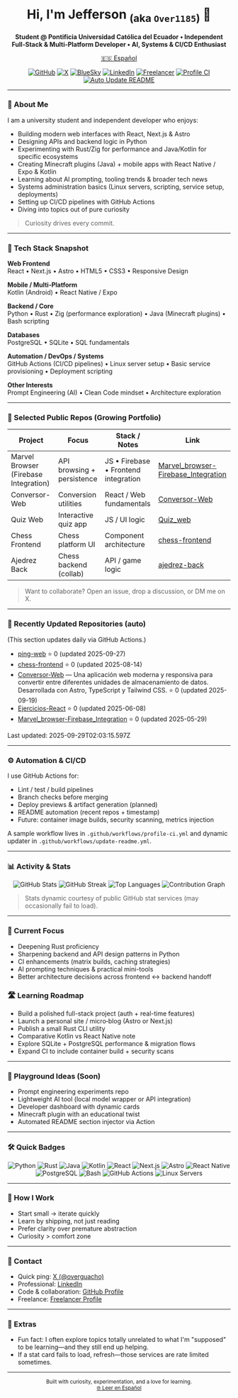 <!--
Primary profile README (English)
Secondary language version: README.es.md
-->

<h1 align="center">Hi, I'm Jefferson <sub>(aka <code>Over1185</code>)</sub> 👋</h1>

<p align="center">
  <strong>Student @ Pontificia Universidad Católica del Ecuador • Independent Full‑Stack & Multi‑Platform Developer • AI, Systems & CI/CD Enthusiast</strong>
</p>

<p align="center">
  <a href="README.es.md">🇪🇸 Español</a>
</p>

<p align="center">
  <a href="https://github.com/Over1185"><img src="https://img.shields.io/badge/GitHub-Over1185-181717?logo=github" alt="GitHub"></a>
  <a href="https://x.com/overguacho"><img src="https://img.shields.io/badge/X-@overguacho-000000?logo=x" alt="X"></a>
  <a href="https://bsky.app/profile/overguacho.bsky.social"><img src="https://img.shields.io/badge/BlueSky-overguacho-0285FF?logo=bluesky" alt="BlueSky"></a>
  <a href="https://www.linkedin.com/in/jefferson-manuel-cuervo-castillo-531584362"><img src="https://img.shields.io/badge/LinkedIn-Profile-0A66C2?logo=linkedin" alt="LinkedIn"></a>
  <a href="https://www.freelancer.com/u/Over1185"><img src="https://img.shields.io/badge/Freelancer-Hire%20Me-29B2FE?logo=freelancer" alt="Freelancer"></a>
  <a href="https://github.com/Over1185/Over1185/actions/workflows/profile-ci.yml"><img src="https://github.com/Over1185/Over1185/actions/workflows/profile-ci.yml/badge.svg" alt="Profile CI"></a>
  <a href="https://github.com/Over1185/Over1185/actions/workflows/update-readme.yml"><img src="https://github.com/Over1185/Over1185/actions/workflows/update-readme.yml/badge.svg" alt="Auto Update README"></a>
</p>

---

### 🚀 About Me
I am a university student and independent developer who enjoys:
- Building modern web interfaces with React, Next.js & Astro
- Designing APIs and backend logic in Python
- Experimenting with Rust/Zig for performance and Java/Kotlin for specific ecosystems
- Creating Minecraft plugins (Java) + mobile apps with React Native / Expo & Kotlin
- Learning about AI prompting, tooling trends & broader tech news
- Systems administration basics (Linux servers, scripting, service setup, deployments)
- Setting up CI/CD pipelines with GitHub Actions
- Diving into topics out of pure curiosity

> Curiosity drives every commit.

---

### 🧰 Tech Stack Snapshot

**Web Frontend**  
React • Next.js • Astro • HTML5 • CSS3 • Responsive Design

**Mobile / Multi‑Platform**  
Kotlin (Android) • React Native / Expo

**Backend / Core**  
Python • Rust • Zig (performance exploration) • Java (Minecraft plugins) • Bash scripting

**Databases**  
PostgreSQL • SQLite • SQL fundamentals

**Automation / DevOps / Systems**  
GitHub Actions (CI/CD pipelines) • Linux server setup • Basic service provisioning • Deployment scripting

**Other Interests**  
Prompt Engineering (AI) • Clean Code mindset • Architecture exploration

---

### 📂 Selected Public Repos (Growing Portfolio)

| Project | Focus | Stack / Notes | Link |
|--------|-------|---------------|------|
| Marvel Browser (Firebase Integration) | API browsing + persistence | JS • Firebase • Frontend integration | [Marvel_browser-Firebase_Integration](https://github.com/Over1185/Marvel_browser-Firebase_Integration) |
| Conversor-Web | Conversion utilities | React / Web fundamentals | [Conversor-Web](https://github.com/Over1185/Conversor-Web) |
| Quiz Web | Interactive quiz app | JS / UI logic | [Quiz_web](https://github.com/Over1185/Quiz_web) |
| Chess Frontend | Chess platform UI | Component architecture | [chess-frontend](https://github.com/Over1185/chess-frontend) |
| Ajedrez Back | Chess backend (collab) | API / game logic | [ajedrez-back](https://github.com/Ame314/ajedrez-back) |

> Want to collaborate? Open an issue, drop a discussion, or DM me on X.

---

### 🔄 Recently Updated Repositories (auto)
(This section updates daily via GitHub Actions.)

<!--RECENT_REPOS:START-->
- [ping-web](https://github.com/Over1185/ping-web) ⭐ 0 (updated 2025-09-27)
- [chess-frontend](https://github.com/Over1185/chess-frontend) ⭐ 0 (updated 2025-08-14)
- [Conversor-Web](https://github.com/Over1185/Conversor-Web) — Una aplicación web moderna y responsiva para convertir entre diferentes unidades de almacenamiento de datos. Desarrollada con Astro, TypeScript y Tailwind CSS. ⭐ 0 (updated 2025-09-19)
- [Ejercicios-React](https://github.com/Over1185/Ejercicios-React) ⭐ 0 (updated 2025-06-08)
- [Marvel_browser-Firebase_Integration](https://github.com/Over1185/Marvel_browser-Firebase_Integration) ⭐ 0 (updated 2025-05-29)
<!--RECENT_REPOS:END-->

<!--LAST_UPDATE:START-->
Last updated: 2025-09-29T02:03:15.597Z
<!--LAST_UPDATE:END-->

---

### ⚙️ Automation & CI/CD
I use GitHub Actions for:  
- Lint / test / build pipelines  
- Branch checks before merging  
- Deploy previews & artifact generation (planned)  
- README automation (recent repos + timestamp)  
- Future: container image builds, security scanning, metrics injection

A sample workflow lives in `.github/workflows/profile-ci.yml` and dynamic updater in `.github/workflows/update-readme.yml`.

---

### 📊 Activity & Stats

<div align="center">

<picture>
  <source media="(prefers-color-scheme: dark)" srcset="https://github-readme-stats.vercel.app/api?username=Over1185&show_icons=true&theme=tokyonight&rank_icon=github">
  <img alt="GitHub Stats" src="https://github-readme-stats.vercel.app/api?username=Over1185&show_icons=true">
</picture>

<picture>
  <source media="(prefers-color-scheme: dark)" srcset="https://github-readme-streak-stats.herokuapp.com?user=Over1185&theme=tokyonight">
  <img alt="GitHub Streak" src="https://github-readme-streak-stats.herokuapp.com?user=Over1185">
</picture>

<picture>
  <source media="(prefers-color-scheme: dark)" srcset="https://github-readme-stats.vercel.app/api/top-langs/?username=Over1185&layout=compact&langs_count=8&theme=tokyonight">
  <img alt="Top Languages" src="https://github-readme-stats.vercel.app/api/top-langs/?username=Over1185&layout=compact&langs_count=8">
</picture>

<picture>
  <source media="(prefers-color-scheme: dark)" srcset="https://github-readme-activity-graph.vercel.app/graph?username=Over1185&theme=tokyo-night">
  <img alt="Contribution Graph" src="https://github-readme-activity-graph.vercel.app/graph?username=Over1185&theme=github-light">
</picture>

</div>

> Stats dynamic courtesy of public GitHub stat services (may occasionally fail to load).

---

### 🧠 Current Focus
- Deepening Rust proficiency
- Sharpening backend and API design patterns in Python
- CI enhancements (matrix builds, caching strategies)
- AI prompting techniques & practical mini-tools
- Better architecture decisions across frontend ↔ backend handoff

### 🛣️ Learning Roadmap
- Build a polished full-stack project (auth + real-time features)
- Launch a personal site / micro‑blog (Astro or Next.js)
- Publish a small Rust CLI utility
- Comparative Kotlin vs React Native note
- Explore SQLite + PostgreSQL performance & migration flows
- Expand CI to include container build + security scans

---

### 🧪 Playground Ideas (Soon)
- Prompt engineering experiments repo
- Lightweight AI tool (local model wrapper or API integration)
- Developer dashboard with dynamic cards
- Minecraft plugin with an educational twist
- Automated README section injector via Action

---

### 🛠 Quick Badges

<p align="center">
  <img src="https://img.shields.io/badge/Code-Python-blue?logo=python" alt="Python">
  <img src="https://img.shields.io/badge/Code-Rust-black?logo=rust" alt="Rust">
  <img src="https://img.shields.io/badge/Code-Java-red?logo=java" alt="Java">
  <img src="https://img.shields.io/badge/Code-Kotlin-7F52FF?logo=kotlin" alt="Kotlin">
  <img src="https://img.shields.io/badge/Frontend-React-61DAFB?logo=react" alt="React">
  <img src="https://img.shields.io/badge/Framework-Next.js-black?logo=nextdotjs" alt="Next.js">
  <img src="https://img.shields.io/badge/Framework-Astro-FF5D01?logo=astro" alt="Astro">
  <img src="https://img.shields.io/badge/Mobile-React%20Native-20232A?logo=react" alt="React Native">
  <img src="https://img.shields.io/badge/DB-PostgreSQL-316192?logo=postgresql" alt="PostgreSQL">
  <img src="https://img.shields.io/badge/Shell-Bash-4EAA25?logo=gnubash" alt="Bash">
  <img src="https://img.shields.io/badge/CI-GitHub%20Actions-2088FF?logo=githubactions" alt="GitHub Actions">
  <img src="https://img.shields.io/badge/Servers-Linux-34A853?logo=linux" alt="Linux Servers">
</p>

---

### 🧩 How I Work
- Start small → iterate quickly
- Learn by shipping, not just reading
- Prefer clarity over premature abstraction
- Curiosity > comfort zone

---

### 💬 Contact
- Quick ping: [X (@overguacho)](https://x.com/overguacho)
- Professional: [LinkedIn](https://www.linkedin.com/in/jefferson-manuel-cuervo-castillo-531584362)
- Code & collaboration: [GitHub Profile](https://github.com/Over1185)
- Freelance: [Freelancer Profile](https://www.freelancer.com/u/Over1185)

---

### 🎯 Extras
- Fun fact: I often explore topics totally unrelated to what I'm "supposed" to be learning—and they still end up helping.
- If a stat card fails to load, refresh—those services are rate limited sometimes.

---

<p align="center">
  <sub>Built with curiosity, experimentation, and a love for learning.</sub><br/>
  <sub><a href="README.es.md">🌐 Leer en Español</a></sub>
</p>
